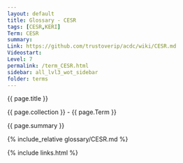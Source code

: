 ```yaml
---
layout: default
title: Glossary - CESR
tags: [CESR,KERI]
Term: CESR
summary: 
Link: https://github.com/trustoverip/acdc/wiki/CESR.md
Videostart: 
Level: 7
permalink: /term_CESR.html
sidebar: all_lvl3_wot_sidebar
folder: terms
---
```


{{ page.title }}

{{ page.collection }} - {{ page.Term }}

   {{ page.summary }}

{% include_relative glossary/CESR.md %}

 {% include links.html %} 
